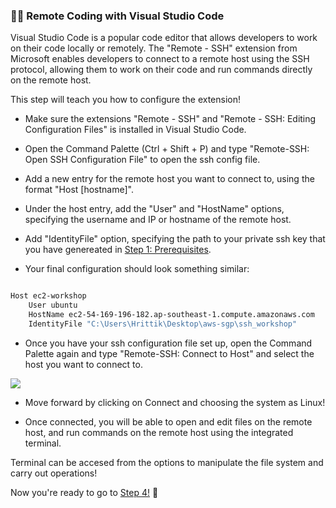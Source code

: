 ### 🧑‍💻 Remote Coding with Visual Studio Code

Visual Studio Code is a popular code editor that allows developers to work on their code locally or remotely. The "Remote - SSH" extension from Microsoft enables developers to connect to a remote host using the SSH protocol, allowing them to work on their code and run commands directly on the remote host. 

This step will teach you how to configure the extension!

* Make sure the extensions "Remote - SSH" and "Remote - SSH: Editing Configuration Files" is installed in Visual Studio Code.

* Open the Command Palette (Ctrl + Shift + P) and type "Remote-SSH: Open SSH Configuration File" to open the ssh config file.

* Add a new entry for the remote host you want to connect to, using the format "Host [hostname]".

* Under the host entry, add the "User" and "HostName" options, specifying the username and IP or hostname of the remote host.

* Add "IdentityFile" option, specifying the path to your private ssh key that you have genereated in [Step 1: Prerequisites](/step-1-prerequisites/).


* Your final configuration should look something similar:

```bash

Host ec2-workshop
    User ubuntu
    HostName ec2-54-169-196-182.ap-southeast-1.compute.amazonaws.com
    IdentityFile "C:\Users\Hrittik\Desktop\aws-sgp\ssh_workshop"

```

* Once you have your ssh configuration file set up, open the Command Palette again and type "Remote-SSH: Connect to Host" and select the host you want to connect to.

![](https://i.imgur.com/3ToaMyO.png)

* Move forward by clicking on Connect and choosing the system as Linux!

* Once connected, you will be able to open and edit files on the remote host, and run commands on the remote host using the integrated terminal.

Terminal can be accesed from the options to manipulate the file system and carry out operations!


Now you're ready to go to [Step 4!](/step-4-vscode-extras/) 🚀